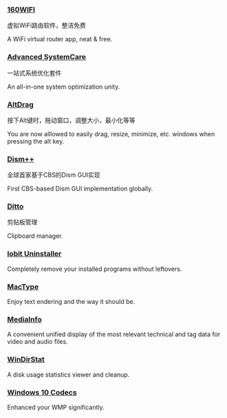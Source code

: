 ### [160WIFI](http://wifi.160.com/)

虚拟WiFi路由软件，整洁免费

A WiFi virtual router app, neat & free.

### [Advanced SystemCare](http://www.iobit.com/en/advancedsystemcarefree.php)

一站式系统优化套件

An all-in-one system optimization unity.

### [AltDrag](https://stefansundin.github.io/altdrag/)

按下Alt键时，拖动窗口，调整大小，最小化等等

You are now alllowed to easily drag, resize, minimize, etc. windows when pressing the alt key.

### [Dism++](https://www.chuyu.me/)

全球首家基于CBS的Dism GUI实现

First CBS-based Dism GUI implementation globally.

### [Ditto](http://ditto-cp.sourceforge.net/)

剪贴板管理

Clipboard manager.

### [Iobit Uninstaller](http://www.iobit.com/en/advanceduninstaller.php)

Completely remove your installed programs without leftovers.

### [MacType](http://www.mactype.net/)

Enjoy text endering and the way it should be.

### [MediaInfo](https://mediaarea.net/en/MediaInfo)

A convenient unified display of the most relevant technical and tag data for video and audio files.

### [WinDirStat](https://windirstat.info/)

A disk usage statistics viewer and cleanup.

### [Windows 10 Codecs](http://shark007.net/)

Enhanced your WMP significantly.

